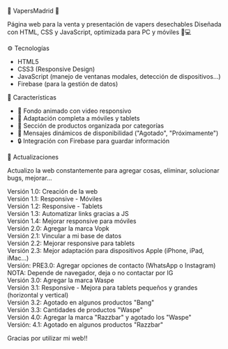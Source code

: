 🚬 VapersMadrid 🚬

Página web para la venta y presentación de vapers desechables
Diseñada con HTML, CSS y JavaScript, optimizada para PC y móviles 📱💻


⚙️ Tecnologías
- HTML5
- CSS3 (Responsive Design)
- JavaScript (manejo de ventanas modales, detección de dispositivos...)
- Firebase (para la gestión de datos)


🚀 Características
- 🎥 Fondo animado con video responsivo  
- 📱 Adaptación completa a móviles y tablets  
- 🛒 Sección de productos organizada por categorías  
- 🔔 Mensajes dinámicos de disponibilidad ("Agotado", "Próximamente")  
- 🔒 Integración con Firebase para guardar información  

🔄️ Actualizaciones  
  
Actualizo la web constantemente para agregar cosas, eliminar, solucionar bugs, mejorar...  
  
Versión 1.0: Creación de la web  
Versión 1.1: Responsive - Móviles  
Versión 1.2: Responsive - Tablets  
Versión 1.3: Automatizar links gracias a JS  
Versión 1.4: Mejorar responsive para móviles  
Versión 2.0: Agregar la marca Vopk  
Versión 2.1: Vincular a mi base de datos  
Versión 2.2: Mejorar responsive para tablets  
Versión 2.3: Mejor adaptación para dispositivos Apple (iPhone, iPad, iMac...)  
Versión: PRE3.0: Agregar opciones de contacto (WhatsApp o Instagram) NOTA: Depende de navegador, deja o no contactar por IG  
Versión 3.0: Agregar la marca Waspe  
Versión 3.1: Responsive - Mejora para tablets pequeños y grandes (horizontal y vertical)  
Versión 3.2: Agotado en algunos productos "Bang"  
Versión 3.3: Cantidades de productos "Waspe"  
Versión 4.0: Agregar la marca "Razzbar" y agotado los "Waspe"  
Versión: 4.1: Agotado en algunos productos "Razzbar"
  
Gracias por utilizar mi web!!  
